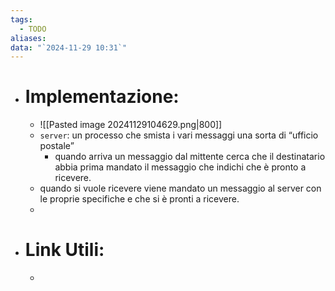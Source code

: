 ```yaml
---
tags:
  - TODO
aliases: 
data: "`2024-11-29 10:31`"
---
```

- # Implementazione:
	- ![[Pasted image 20241129104629.png|800]]
	- `server`: un processo che smista i vari messaggi una sorta di “ufficio postale” 
		- quando arriva un messaggio dal mittente cerca che il destinatario abbia prima mandato il messaggio che indichi che è pronto a ricevere. 
	- quando si vuole ricevere viene mandato un messaggio al server con le proprie specifiche e che si è pronti a ricevere.
	- 
- # Link Utili:
	- 